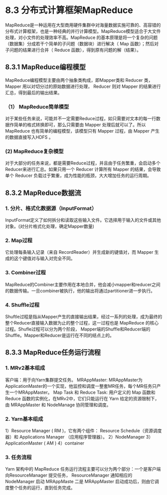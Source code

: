 # 8.3 分布式计算框架MapReduce
MapReduce是一种运用在大型商用硬件集群中对海量数据实施可靠的、高容错的分布式计算框架，也是一种经典的并行计算模型。MapReduce模型适合于大文件处理，对小文件的处理效率不高。MapReduce 的基本原理是将一个复杂的问题（数据集）分成若干个简单的子问题（数据块）进行解决（ Map 函数）；然后对子问题的结果进行合并（ Reduce 函数），得到原有问题的解（结果）。

## 8.3.1 MapReduce编程模型
MapReduce编程模型主要由两个抽象类构成，即Mapper类和 Reducer 类， Mapper 用以对切分过的原始数据进行处理， Reducer 则对 Mapper 的结果进行汇总，得到最后的输出结果。

### （1） MapReduce简单模型
对于某些任务来说，可能并不一定需要Reduce过程，如只需要对文本的每一行数据作简单的格式转换即可，那么只需要由 Mapper 处理后就可以了。所以 MapReduce 也有简单的编程模型，该模型只有 Mapper 过程，由 Mapper 产生的数据直接写入HDFS 。

### (2) MapReduce复杂模型
对于大部分的任务来说，都是需要Reduce过程，并且由于任务繁重，会启动多个 Reducer来进行汇总。如果只用一个 Reducer 计算所有 Mapper 的结果，会导致单个 Reducer 负载过于繁重，成为性能的瓶颈，大大增加任务的运行周期。

## 8.3.2 MapReduce数据流
### 1. 分片、格式化数据源（InputFormat）
InputFormat定义了如何拆分和读取这些输入文件。它选择用于输入的文件或其他对象。(对分片格式化处理，确定Mapper数量)

### 2. Map过程
它处理每条输入记录（来自 RecordReader）并生成新的键值对，而 Mapper 生成的这个键值对与输入对完全不同。

### 3. Combiner过程
MapReduce的Combiner主要作用在本地合并，他会减小mapper和reducer之间的数据传输。一旦combiner被执行，他的输出将通过partitioner进一步执行。

### 4. Shuffle过程
Shuftle过程是指从Mapper产生的直接输出结果，经过一系列的处理，成为最终的整个Reducer直接输入数据为止的整个过程，这一过程也是 MapReduce 的核心过程。Shufle过程可以分为两个阶段， Mapper端的Shuffle和Reducer端的Shuffle。Mapper和Reducer是运行在不同的结点上的。  

## 8.3.3 MapReduce任务运行流程
### 1. MRv2基本组成
客户端：用于向Yarn集群提交任务。
MRAppMaster: MRAppMaster为ApplicationMaster的一个实现，他监控和调度一整套MR任务，每个MR任务只产生一个MRAppMaster。
Map Task 和 Reduce Task: 用户定义的 Map 函数和 Reduce 函数的实例化，在MRv2中，它们只能运行在 Yarn 给定的资源限制下，由 MRAppMaster 和 NodeManage 协同管理和调度。

### 2. Yarn基本组成
1）Resource Manager ( RM )，它有两个组件： Resource Schedule（资源调度器）和 Applications Manager （应用程序管理器）。
2）NodeManager
3）ApplicationMaster ( AM )
4）container

### 3. 任务流程
Yarn 架构中的 MapReduce 任务运行流程主要可以分为两个部分：一个是客户端向ResourceManager 提交任务， ResourceManager 通知相应的 NodeManager 启动 MRAppMaste 二是 MRAppMaster 启动成功后，则由它调度整个任务的运行，直到任务完成。
